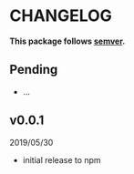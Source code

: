# CHANGELOG
**This package follows [semver](https://semver.org/).**

## Pending
- ...


## v0.0.1
2019/05/30
* initial release to npm
